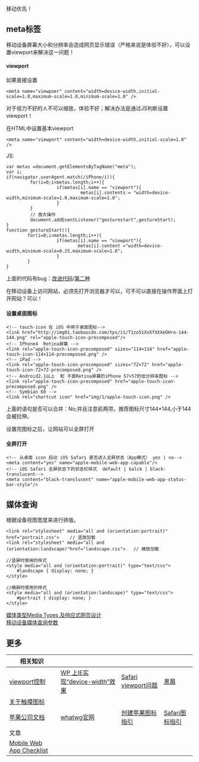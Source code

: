 移动优先！

## meta标签

移动设备屏幕大小和分辨率会造成网页显示错误（严格来说是体验不好），可以设置viewport来解决这一问题！
#### viewport
如果直接设置
````
<meta name="viewpoer" content="width=device-width,initial-scale=1.0,maximum-scale=1.0,minimum-scale=1.0" />
````
对于视力不好的人不可以缩放，体验不好；解决办法是通过JS判断设置viewport！

在HTML中设置基本viewport
````
<meta name="viewport" content="width=device-width,initial-scale=1.0" />
````
JS:
````
var metas =document.getElementsByTagName("meta");
var i;
if(navigator.userAgent.match(/iPhone/i)){
         for(i=0;i<metas.length;i++){
                   if(metas[i].name == "viewport"){
                            metas[i].contents = "width=device-width,minimum-scale=1.0,maximum-scale=1.0";
                   }
         }
         // 放大操作
         document.addEventListener("gesturestart",gestureStart);
}
function gestureStart(){
        for(i=0;i<metas.length;i++){
                   if(metas[i].name == "viewport"){
                           metas[i].content ="width=device-width,minimum-scale=0.25,maximum-scale=1.6";
                   }
        }
}
````
上面的代码有bug：[改进代码](https://gist.github.com/903131)/[第二种](https://gist.github.com/901295)

在移动设备上访问网站，必须先打开浏览器才可以，可不可以直接在操作界面上打开网站？可以！
####  设置桌面图标
````
<!-- touch-icon 在 iOS 中用于桌面图标-->
<link href="http://img01.taobaocdn.com/tps/i1/T1zo51XxXfXXXeOHro-144-144.png" rel="apple-touch-icon-precomposed"/>
<!-- IPhone4  Retina屏幕 -->
<link rel="apple-touch-icon-precomposed" sizes="114×114" href="apple-touch-icon-114×114-precomposed.png" />
<!-- iPad -->
<link rel="apple-touch-icon-precomposed" sizes="72×72" href="apple-touch-icon-72×72-precomposed.png" />
<!-- Android2.1以上  和 不是Retina屏幕的iPhone 57×57的低分辨率图标 -->
<link rel="apple-touch-icon-precomposed" href="apple-touch-icon-precomposed.png" />
<!-- Symbian 60 -->
<link rel="shortcut icon" href="img/1/apple-touch-icon.png" />
````
上面的语句是否可以合并：No;并且注意前两项，推荐图标尺寸144*144,小于144会被拉伸。

设置完图标之后，让网站可以全屏打开
#### 全屏打开
````
<!-- 从桌面 icon 启动 iOS Safari 是否进入全屏状态（App模式） yes | no-->
<meta content="yes" name="apple-mobile-web-app-capable"/>
<!-- iOS Safari 全屏状态下的状态栏样式  default | balck | black-translucent-->
<meta content="black-translucent" name="apple-mobile-web-app-status-bar-style"/>
````



## 媒体查询
根据设备视图宽度来进行排版。
````
<link rel="stylesheet" media="all and (orientation:portrait)" href="portrait.css">    // 竖放加载
<link rel="stylesheet" media="all and (orientation:landscape)"href="landscape.css">   // 横放加载

//竖屏时使用的样式
<style media="all and (orientation:portrait)" type="text/css">
    #landscape { display: none; }
</style>

//横屏时使用的样式
<style media="all and (orientation:landscape)" type="text/css">
    #portrait { display: none; }
</style>
````
[媒体类型Media Types 及响应式网页设计](http://www.w3cfuns.com/blog-5425789-5397618.html)<br/>
[移动设备媒体查询参数](http://nmsdvid.com/snippets/)



## 更多
|相关知识||||
|----|----|----|----|
|[viewport控制](http://segmentfault.com/a/1190000002685485)|[WP 上IE实现“device-width”效果](http://blogs.msdn.com/b/iemobile/archive/2010/11/22/the-ie-mobile-viewport-on-windows-phone-7.aspx)|[Safari  viewport问题](http://developer.apple.com/library/safari/#documentation/appleapplications/reference/saffarihtmlref/articles/metatags.html)|[黑莓](http://docs.blackberry.com/en/developers/deliverables/4305blackberry_browser-4.6.0-us.pdf)<br/>
[关于触摸图标](http://mathiasbynens.be/notes/touch-icons)|
|[苹果公司文档](http://developer.apple.com/library/safari/#documentation/appleapplications/reference/safariwebcontent/configuringwebapplications/configuringwebapplications.html)|[whatwg官网](http://www.whatwg.org/specs/web-apps/current-work/multipage/links.html#rel-icon)|[创建苹果图标指引](http://developer.apple.com/library/ios/#documentation/userexperience/conceptual/mobilehig/iconsimages/iconsimages.html#//apple_ref/doc/uid/tp40006556-ch14-sw11)|[Safari图标指引](http://developer.apple.com/library/safari/#documentation/userexperience/conceptual/mobilehig/iconsimages/iconsimages.html#//apple_ref/doc/uid/tp40006556-ch14)|
|文章|
|[Mobile Web App Checklist](http://www.luster.io/blog/9-29-14-mobile-web-checklist.html)||||



